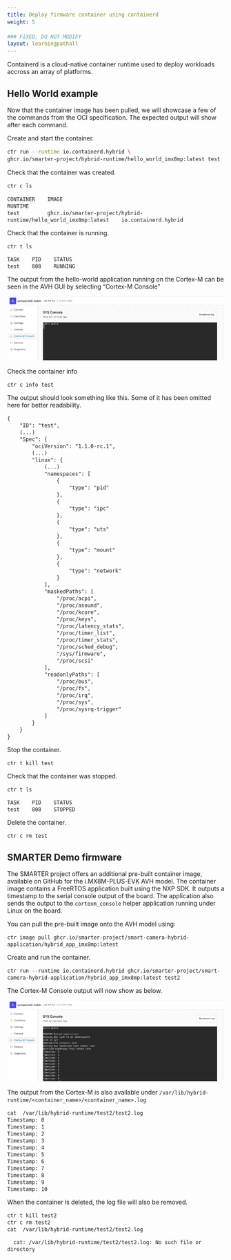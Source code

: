 ```yaml
---
title: Deploy firmware container using containerd
weight: 5

### FIXED, DO NOT MODIFY
layout: learningpathall
---
```

Containerd is a cloud-native container runtime used to deploy workloads accross an array of platforms.

## Hello World example

Now that the container image has been pulled, we will showcase a few of the commands from the OCI specification. The expected output will show after each command.

Create and start the container.
```bash
ctr run --runtime io.containerd.hybrid \
ghcr.io/smarter-project/hybrid-runtime/hello_world_imx8mp:latest test
```

Check that the container was created.
```bash
ctr c ls
```
```output
CONTAINER    IMAGE                                                               RUNTIME
test         ghcr.io/smarter-project/hybrid-runtime/hello_world_imx8mp:latest    io.containerd.hybrid
```

Check that the container is running.
```bash
ctr t ls
```
```output
TASK    PID    STATUS
test    808    RUNNING
```
The output from the hello-world application running on the Cortex-M can be seen in the AVH GUI by selecting “Cortex-M Console”

![Cortex-M output alt-text#center](containerd1.png "Figure 1. Cortex-M output")

Check the container info
```bash
ctr c info test
```
The output should look something like this. Some of it has been omitted here for better readability.

```output
{
    "ID": "test",
    (...)
    "Spec": {
        "ociVersion": "1.1.0-rc.1",
        (...)
        "linux": {
            (...)
            "namespaces": [
                {
                    "type": "pid"
                },
                {
                    "type": "ipc"
                },
                {
                    "type": "uts"
                },
                {
                    "type": "mount"
                },
                {
                    "type": "network"
                }
            ],
            "maskedPaths": [
                "/proc/acpi",
                "/proc/asound",
                "/proc/kcore",
                "/proc/keys",
                "/proc/latency_stats",
                "/proc/timer_list",
                "/proc/timer_stats",
                "/proc/sched_debug",
                "/sys/firmware",
                "/proc/scsi"
            ],
            "readonlyPaths": [
                "/proc/bus",
                "/proc/fs",
                "/proc/irq",
                "/proc/sys",
                "/proc/sysrq-trigger"
            ]
        }
    }
}
```

Stop the container.
```console
ctr t kill test
```
Check that the container was stopped.
```console
ctr t ls
```
```output
TASK    PID    STATUS
test    808    STOPPED
```
Delete the container.
```console
ctr c rm test
```

## SMARTER Demo firmware

The SMARTER project offers an additional pre-built container image, available on GitHub for the i.MX8M-PLUS-EVK AVH model. The container image contains a FreeRTOS application built using the NXP SDK. It outputs a timestamp to the serial console output of the board. The application also sends the output to the `cortexm_console` helper application running under Linux on the board.

You can pull the pre-built image onto the AVH model using:

```console
ctr image pull ghcr.io/smarter-project/smart-camera-hybrid-application/hybrid_app_imx8mp:latest
```
Create and run the container.
```console
ctr run --runtime io.containerd.hybrid ghcr.io/smarter-project/smart-camera-hybrid-application/hybrid_app_imx8mp:latest test2
```
The Cortex-M Console output will now show as below.

![Cortex-M output alt-text#center](containerd2.png "Figure 2. Cortex-M output")

The output from the Cortex-M is also available under `/var/lib/hybrid-runtime/<container_name>/<container_name>.log`
```output
cat  /var/lib/hybrid-runtime/test2/test2.log
Timestamp: 0
Timestamp: 1
Timestamp: 2
Timestamp: 3
Timestamp: 4
Timestamp: 5
Timestamp: 6
Timestamp: 7
Timestamp: 8
Timestamp: 9
Timestamp: 10
```
When the container is deleted, the log file will also be removed.
```console
ctr t kill test2
ctr c rm test2
cat  /var/lib/hybrid-runtime/test2/test2.log
```
```output
  cat: /var/lib/hybrid-runtime/test2/test2.log: No such file or directory
```
